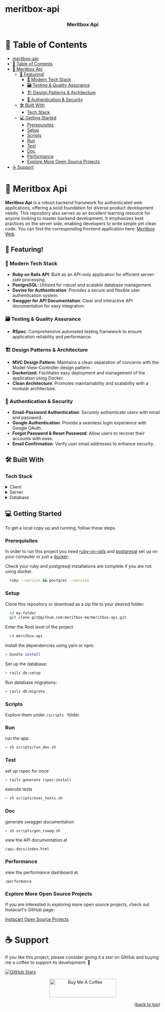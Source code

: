 # meritbox-api

<a name="readme-top"></a>

<div align="center">
  <h3><b>Meritbox Api</b></h3>
</div>

<!-- TABLE OF CONTENTS -->

# 📗 Table of Contents

- [meritbox-api](#meritbox-api)
- [📗 Table of Contents](#-table-of-contents)
- [📖 Meritbox Api ](#-meritbox-api-)
  - [🚀 Featuring!](#-featuring)
    - [🌟 Modern Tech Stack](#-modern-tech-stack)
    - [🗃️ Testing \& Quality Assurance](#️-testing--quality-assurance)
    - [🏗️ Design Patterns \& Architecture](#️-design-patterns--architecture)
    - [🔐 Authentication \& Security](#-authentication--security)
  - [🛠 Built With ](#-built-with-)
    - [Tech Stack ](#tech-stack-)
  - [💻 Getting Started ](#-getting-started-)
    - [Prerequisites](#prerequisites)
    - [Setup](#setup)
    - [Scripts](#scripts)
    - [Run](#run)
    - [Test](#test)
    - [Doc](#doc)
    - [Performance](#performance)
    - [Explore More Open Source Projects](#explore-more-open-source-projects)
- [☕ Support ](#-support-)

<!-- PROJECT DESCRIPTION -->

# 📖 Meritbox Api <a name="about-project"></a>

**Meritbox Api** is a robust backend framework for authenticated web applications, offering a solid foundation for diverse product development needs. This repository also serves as an excellent learning resource for anyone looking to master backend development. It emphasizes best practices on the server side, enabling developers to write simple yet clean code. You can find the corresponding frontend application here: [Meritbox Web](https://github.com/rex-9/meritbox-me-web).

## 🚀 Featuring!

### 🌟 Modern Tech Stack

- **Ruby on Rails API**: Built as an API-only application for efficient server-side processing.
- **PostgreSQL**: Utilized for robust and scalable database management.
- **Devise for Authentication**: Provides a secure and flexible user authentication system.
- **Swagger for API Documentation**: Clear and interactive API documentation for easy integration.

### 🗃️ Testing & Quality Assurance

- **RSpec**: Comprehensive automated testing framework to ensure application reliability and performance.

### 🏗️ Design Patterns & Architecture

- **MVC Design Pattern**: Maintains a clean separation of concerns with the Model-View-Controller design pattern.
- **Dockerized**: Facilitates easy deployment and management of the application using Docker.
- **Clean Architecture**: Promotes maintainability and scalability with a modular architecture.

### 🔐 Authentication & Security

- **Email-Password Authentication**: Securely authenticate users with email and password.
- **Google Authentication**: Provide a seamless login experience with Google OAuth.
- **Forgot Password & Reset Password**: Allow users to recover their accounts with ease.
- **Email Confirmation**: Verify user email addresses to enhance security.

## 🛠 Built With <a name="built-with"></a>

### Tech Stack <a name="tech-stack"></a>

<details>
  <summary>Client</summary>
  <ul>
    <li><a href="https://react.dev/">React</a></li>
    <li><a href="https://tailwindcss.com/">TailwindCSS</a></li>
    <li><a href="https://www.typescriptlang.org/">TypeScript</a></li>
    <li><a href="https://vitejs.dev/">Vite</a></li>
    <li><a href="https://www.docker.com/">Docker</a> (for development)</li>
  </ul>
</details>

<details>
  <summary>Server</summary>
  <ul>
    <li><a href="https://rubyonrails.org/">Ruby on Rails</a></li>
    <li><a href="https://rubygems.org/gems/devise/">Devise</a></li>
    <li><a href="https://redis.io/">Redis</a></li>
    <li><a href="https://www.docker.com/">Docker</a> (for development)</li>
  </ul>
</details>

<details>
<summary>Database</summary>
  <ul>
    <li><a href="https://www.postgresql.org/">PostgreSQL</a></li>
  </ul>
</details>

<!-- GETTING STARTED -->

## 💻 Getting Started <a name="getting-started"></a>

To get a local copy up and running, follow these steps.

### Prerequisites

In order to run this project you need [ruby-on-rails](https://www.ruby-lang.org/en/downloads/) and [postgresql](https://www.postgresql.org/) set up on your computer or just a [docker](https://www.docker.com/):

Check your ruby and postgresql installations are complete if you are not using docker.

```sh
  ruby --version && postgres --version
```

### Setup

Clone this repository or download as a zip file to your desired folder:

```sh
  cd my-folder
  git clone git@github.com:meritbox-me/meritbox-api.git
```

Enter the Root level of the project

```sh
  cd meritbox-api
```

Install the dependencies using yarn or npm:

```sh
> bundle install
```

Set up the database:

```sh
> rails db:setup
```

Run database migrations:

```sh
> rails db:migrate
```

### Scripts

Explore them under `/scripts ` folder.

### Run

run the app.

```sh
> sh scripts/run_dev.sh
```

### Test

set up rspec for once

```sh
> rails generate rspec:install
```

execute tests

```sh
> sh scripts/exec_tests.sh
```

### Doc

generate swagger documentation

```sh
> sh scripts/gen_rswag.sh
```

view the API documentation at

`/api-docs/index.html`

### Performance

view the performance dashboard at

`/performance`

### Explore More Open Source Projects

If you are interested in exploring more open source projects, check out Instacart's GitHub page:

[Instacart Open Source Projects](https://github.com/instacart)

# ☕ Support <a name="support"></a>

If you like this project, please consider giving it a star on GitHub and buying me a coffee to support its development: 🌟

[![GitHub Stars](https://img.shields.io/github/stars/meritbox-me/meritbox-api.svg?style=social&label=Star)](https://github.com/rex-9/meritbox-api)

<div align="center">
  <a href="https://buymeacoffee.com/rex9" target="_blank">
    <img src="https://cdn.buymeacoffee.com/buttons/v2/default-yellow.png" alt="Buy Me A Coffee" style="height: 60px !important;width: 217px !important;" >
  </a>
</div>

<p align="right">(<a href="#readme-top">back to top</a>)</p>
